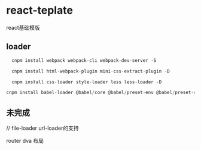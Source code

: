 # react-teplate

react基础模版


## loader

```js
  cnpm install webpack webpack-cli webpack-dev-server -S
```

```js
  cnpm install html-webpack-plugin mini-css-extract-plugin -D
```

```js
  cnpm install css-loader style-loader less less-loader -D
```
```js
cnpm install babel-loader @babel/core @babel/preset-env @babel/preset-react @babel/plugin-transform-runtime @babel/plugin-proposal-decorators @babel/plugin-proposal-class-properties -D
```



## 未完成

// file-loader url-loader的支持


router
dva
布局


